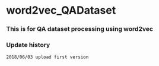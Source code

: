 # word2vec_QADataset

### This is for QA dataset processing using word2vec

### Update history

`2018/06/03 upload first version`
